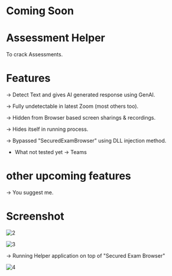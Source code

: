 # Coming Soon

# Assessment Helper
To crack Assessments.

# Features
-> Detect Text and gives AI generated response using GenAI.

-> Fully undetectable in latest Zoom (most others too).

-> Hidden from Browser based screen sharings & recordings.

-> Hides itself in running process.

-> Bypassed "SecuredExamBrowser" using DLL injection method.

* What not tested yet -> Teams

# other upcoming features
-> You suggest me.
  
# Screenshot

![2](https://github.com/user-attachments/assets/73675ca9-65d7-4436-98b9-da8fbd70e1d4)

![3](https://github.com/user-attachments/assets/80652d53-138b-4c97-a022-b392250809ec)

-> Running Helper application on top of "Secured Exam Browser"

![4](https://github.com/user-attachments/assets/062eb8ec-cbc8-40fc-9616-33cd99cdbe6e)



